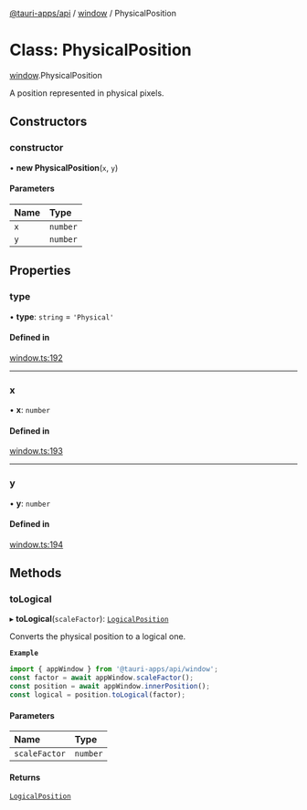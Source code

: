 [@tauri-apps/api](../README.md) / [window](../modules/window.md) / PhysicalPosition

# Class: PhysicalPosition

[window](../modules/window.md).PhysicalPosition

A position represented in physical pixels.

## Constructors

### constructor

• **new PhysicalPosition**(`x`, `y`)

#### Parameters

| Name | Type |
| :------ | :------ |
| `x` | `number` |
| `y` | `number` |

## Properties

### type

• **type**: `string` = `'Physical'`

#### Defined in

[window.ts:192](https://github.com/tauri-apps/tauri/blob/35b5378/tooling/api/src/window.ts#L192)

___

### x

• **x**: `number`

#### Defined in

[window.ts:193](https://github.com/tauri-apps/tauri/blob/35b5378/tooling/api/src/window.ts#L193)

___

### y

• **y**: `number`

#### Defined in

[window.ts:194](https://github.com/tauri-apps/tauri/blob/35b5378/tooling/api/src/window.ts#L194)

## Methods

### toLogical

▸ **toLogical**(`scaleFactor`): [`LogicalPosition`](window.LogicalPosition.md)

Converts the physical position to a logical one.

**`Example`**

 ```typescript
import { appWindow } from '@tauri-apps/api/window';
const factor = await appWindow.scaleFactor();
const position = await appWindow.innerPosition();
const logical = position.toLogical(factor);
```

#### Parameters

| Name | Type |
| :------ | :------ |
| `scaleFactor` | `number` |

#### Returns

[`LogicalPosition`](window.LogicalPosition.md)
